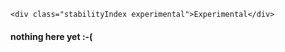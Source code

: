 ```html|span-1,no-source,plain
<div class="stabilityIndex experimental">Experimental</div>
```

#### nothing here yet :-(